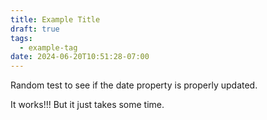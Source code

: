 ```yaml
---
title: Example Title
draft: true
tags:
  - example-tag
date: 2024-06-20T10:51:28-07:00
---
```

Random test to see if the date property is properly updated.

It works!!! But it just takes some time. 
